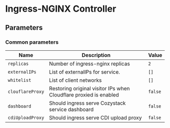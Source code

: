 # Ingress-NGINX Controller

## Parameters

### Common parameters

| Name             | Description                                                       | Value   |
| ---------------- | ----------------------------------------------------------------- | ------- |
| `replicas`       | Number of ingress-nginx replicas                                  | `2`     |
| `externalIPs`    | List of externalIPs for service.                                  | `[]`    |
| `whitelist`      | List of client networks                                           | `[]`    |
| `clouflareProxy` | Restoring original visitor IPs when Cloudflare proxied is enabled | `false` |
| `dashboard`      | Should ingress serve Cozystack service dashboard                  | `false` |
| `cdiUploadProxy` | Should ingress serve CDI upload proxy                             | `false` |

